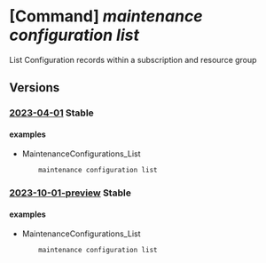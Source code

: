 # [Command] _maintenance configuration list_

List Configuration records within a subscription and resource group

## Versions

### [2023-04-01](/Resources/mgmt-plane/L3N1YnNjcmlwdGlvbnMve30vcHJvdmlkZXJzL21pY3Jvc29mdC5tYWludGVuYW5jZS9tYWludGVuYW5jZWNvbmZpZ3VyYXRpb25z/2023-04-01.xml) **Stable**

<!-- mgmt-plane /subscriptions/{}/providers/microsoft.maintenance/maintenanceconfigurations 2023-04-01 -->
<!-- mgmt-plane /subscriptions/{}/resourcegroups/{}/providers/microsoft.maintenance/maintenanceconfigurations 2023-04-01 -->

#### examples

- MaintenanceConfigurations_List
    ```bash
        maintenance configuration list
    ```

### [2023-10-01-preview](/Resources/mgmt-plane/L3N1YnNjcmlwdGlvbnMve30vcHJvdmlkZXJzL21pY3Jvc29mdC5tYWludGVuYW5jZS9tYWludGVuYW5jZWNvbmZpZ3VyYXRpb25z/2023-10-01-preview.xml) **Stable**

<!-- mgmt-plane /subscriptions/{}/providers/microsoft.maintenance/maintenanceconfigurations 2023-10-01-preview -->
<!-- mgmt-plane /subscriptions/{}/resourcegroups/{}/providers/microsoft.maintenance/maintenanceconfigurations 2023-10-01-preview -->

#### examples

- MaintenanceConfigurations_List
    ```bash
        maintenance configuration list
    ```

